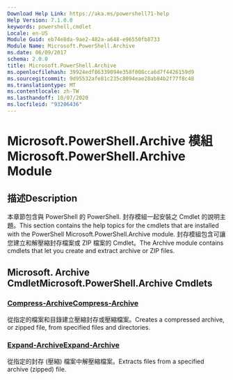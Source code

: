 ```yaml
---
Download Help Link: https://aka.ms/powershell71-help
Help Version: 7.1.0.0
keywords: powershell,cmdlet
Locale: en-US
Module Guid: eb74e8da-9ae2-482a-a648-e96550fb8733
Module Name: Microsoft.PowerShell.Archive
ms.date: 06/09/2017
schema: 2.0.0
title: Microsoft.PowerShell.Archive
ms.openlocfilehash: 39924edf86339094e358f008cca6d7f4426159d9
ms.sourcegitcommit: 9d95532afe81c235c8094eae28ab84b2f77f8c48
ms.translationtype: MT
ms.contentlocale: zh-TW
ms.lasthandoff: 10/07/2020
ms.locfileid: "93206436"
---
```

# <span data-ttu-id="7d0a6-103">Microsoft.PowerShell.Archive 模組</span><span class="sxs-lookup"><span data-stu-id="7d0a6-103">Microsoft.PowerShell.Archive Module</span></span>

## <span data-ttu-id="7d0a6-104">描述</span><span class="sxs-lookup"><span data-stu-id="7d0a6-104">Description</span></span>

<span data-ttu-id="7d0a6-105">本章節包含與 PowerShell 的 PowerShell. 封存模組一起安裝之 Cmdlet 的說明主題。</span><span class="sxs-lookup"><span data-stu-id="7d0a6-105">This section contains the help topics for the cmdlets that are installed with the PowerShell Microsoft.PowerShell.Archive module.</span></span> <span data-ttu-id="7d0a6-106">封存模組包含可讓您建立和解壓縮封存檔案或 ZIP 檔案的 Cmdlet。</span><span class="sxs-lookup"><span data-stu-id="7d0a6-106">The Archive module contains cmdlets that let you create and extract archive or ZIP files.</span></span>

## <span data-ttu-id="7d0a6-107">Microsoft. Archive Cmdlet</span><span class="sxs-lookup"><span data-stu-id="7d0a6-107">Microsoft.PowerShell.Archive Cmdlets</span></span>

### [<span data-ttu-id="7d0a6-108">Compress-Archive</span><span class="sxs-lookup"><span data-stu-id="7d0a6-108">Compress-Archive</span></span>](Compress-Archive.md)
<span data-ttu-id="7d0a6-109">從指定的檔案和目錄建立壓縮封存或壓縮檔案。</span><span class="sxs-lookup"><span data-stu-id="7d0a6-109">Creates a compressed archive, or zipped file, from specified files and directories.</span></span>

### [<span data-ttu-id="7d0a6-110">Expand-Archive</span><span class="sxs-lookup"><span data-stu-id="7d0a6-110">Expand-Archive</span></span>](Expand-Archive.md)
<span data-ttu-id="7d0a6-111">從指定的封存 (壓縮) 檔案中解壓縮檔案。</span><span class="sxs-lookup"><span data-stu-id="7d0a6-111">Extracts files from a specified archive (zipped) file.</span></span>

